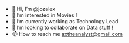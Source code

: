- 👋 Hi, I’m @jozalex
- 👀 I’m interested in Movies !
- 🌱 I’m currently working as Technology Lead
- 💞️ I’m looking to collaborate on Data stuff !
- 📫 How to reach me axtheanalyst@gmail.com

<!---
jozalex/jozalex is a ✨ special ✨ repository because its `README.md` (this file) appears on your GitHub profile.
You can click the Preview link to take a look at your changes.
--->
